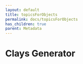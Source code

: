 ```yaml
---
layout: default
title: topicsForObjects
permalink: docs/topicsForObjects
has_children: true
parent: Metadata
---
```



# Clays Generator

